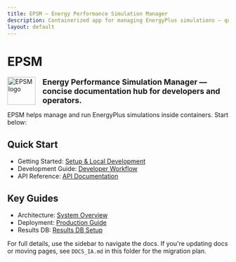 ```yaml
---
title: EPSM — Energy Performance Simulation Manager
description: Containerized app for managing EnergyPlus simulations — quick start, architecture, deployment, and developer docs.
layout: default
---
```


# EPSM

<p style="display:flex;align-items:center;gap:16px">
	<img src="{{ '/assets/epsm-logo.svg' | relative_url }}" alt="EPSM logo" style="height:64px;" />
	<strong style="font-size:1.1rem">Energy Performance Simulation Manager — concise documentation hub for developers and operators.</strong>
</p>

EPSM helps manage and run EnergyPlus simulations inside containers. Start below:

## Quick Start

- Getting Started: [Setup & Local Development](/GETTING_STARTED.md)
- Development Guide: [Developer Workflow](/DEVELOPMENT.md)
- API Reference: [API Documentation](/API.md)

## Key Guides

- Architecture: [System Overview](/ARCHITECTURE.md)
- Deployment: [Production Guide](/DEPLOYMENT.md)
- Results DB: [Results DB Setup](/RESULTS_DB_SETUP.md)

For full details, use the sidebar to navigate the docs. If you're updating docs or moving pages, see `DOCS_IA.md` in this folder for the migration plan.